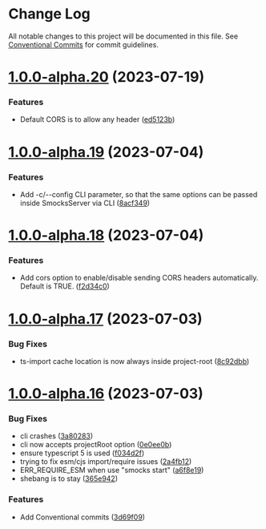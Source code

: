# Change Log

All notable changes to this project will be documented in this file.
See [Conventional Commits](https://conventionalcommits.org) for commit guidelines.

# [1.0.0-alpha.20](https://github.com/pioneer32/smocks/compare/v1.0.0-alpha.19...v1.0.0-alpha.20) (2023-07-19)

### Features

- Default CORS is to allow any header ([ed5123b](https://github.com/pioneer32/smocks/commit/ed5123b57f325aa610aeaf5abc1ef3bfc723740c))

# [1.0.0-alpha.19](https://github.com/pioneer32/smocks/compare/v1.0.0-alpha.18...v1.0.0-alpha.19) (2023-07-04)

### Features

- Add -c/--config CLI parameter, so that the same options can be passed inside SmocksServer via CLI ([8acf349](https://github.com/pioneer32/smocks/commit/8acf349f5dd1b53089733296d21d60a9e9f5dfd2))

# [1.0.0-alpha.18](https://github.com/pioneer32/smocks/compare/v1.0.0-alpha.17...v1.0.0-alpha.18) (2023-07-04)

### Features

- Add cors option to enable/disable sending CORS headers automatically. Default is TRUE. ([f2d34c0](https://github.com/pioneer32/smocks/commit/f2d34c0398543feb55fe56b02f2c35a265a85e6b))

# [1.0.0-alpha.17](https://github.com/pioneer32/smocks/compare/v1.0.0-alpha.16...v1.0.0-alpha.17) (2023-07-03)

### Bug Fixes

- ts-import cache location is now always inside project-root ([8c92dbb](https://github.com/pioneer32/smocks/commit/8c92dbb614803f8cb394eb7f1a05ed314e40c5cb))

# [1.0.0-alpha.16](https://github.com/pioneer32/smocks/compare/v1.0.0-alpha.15...v1.0.0-alpha.16) (2023-07-03)

### Bug Fixes

- cli crashes ([3a80283](https://github.com/pioneer32/smocks/commit/3a8028340104c22ea258b1968a1b43a6635c0368))
- cli now accepts projectRoot option ([0e0ee0b](https://github.com/pioneer32/smocks/commit/0e0ee0b3a652a611996c751b8ad734ac896837d2))
- ensure typescript 5 is used ([f034d2f](https://github.com/pioneer32/smocks/commit/f034d2fbf71a5361bb4f7b7861c0f9cd0fa826d6))
- trying to fix esm/cjs import/require issues ([2a4fb12](https://github.com/pioneer32/smocks/commit/2a4fb12089608c32f9451095375c0e10b3c2a2ee))
- ERR_REQUIRE_ESM when use "smocks start" ([a6f8e19](https://github.com/pioneer32/smocks/commit/a6f8e190a65db511d9dbd471bce6c356ec16637c))
- shebang is to stay ([365e942](https://github.com/pioneer32/smocks/commit/365e9425d81572a21dd13fb4574f1bb409b53068))

### Features

- Add Conventional commits ([3d69f09](https://github.com/pioneer32/smocks/commit/3d69f09484124a0fe0948a5780d42d28e8984540))
